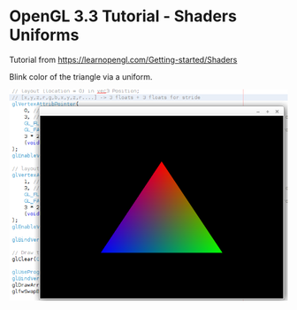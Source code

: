 # OpenGL 3.3 Tutorial - Shaders Uniforms

Tutorial from https://learnopengl.com/Getting-started/Shaders

Blink color of the triangle via a uniform.

![alt text](https://github.com/tapin13/openGL-3-3-examples/blob/master/tutorial34_shaders_more_attributes/Screenshot.png)

